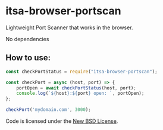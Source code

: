 # itsa-browser-portscan

Lightweight Port Scanner that works in the browser.

No dependencies

## How to use:

```js
const checkPortStatus = require("itsa-browser-portscan");

const checkPort = async (host, port) => {
    portOpen = await checkPortStatus(host, port);
    console.log(`${host}:${port} open: `, portOpen);
};

checkPort('mydomain.com', 3000);
```

Code is licensed under the [New BSD License](http://choosealicense.com/licenses/bsd-3-clause/).
